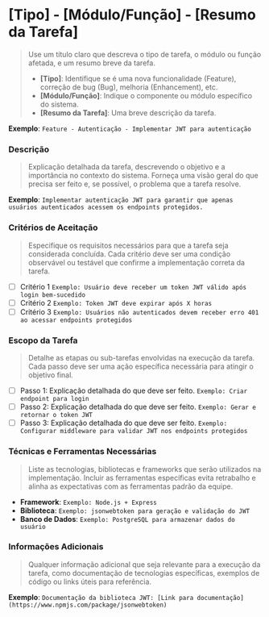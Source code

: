 # [Tipo] - [Módulo/Função] - [Resumo da Tarefa]

> Use um título claro que descreva o tipo de tarefa, o módulo ou função afetada, e um resumo breve da tarefa.
>
> - **[Tipo]**: Identifique se é uma nova funcionalidade (Feature), correção de bug (Bug), melhoria (Enhancement), etc.
> - **[Módulo/Função]**: Indique o componente ou módulo específico do sistema.
> - **[Resumo da Tarefa]**: Uma breve descrição da tarefa.

**Exemplo**: `Feature - Autenticação - Implementar JWT para autenticação`

### Descrição

> Explicação detalhada da tarefa, descrevendo o objetivo e a importância no contexto do sistema. Forneça uma visão geral do que precisa ser feito e, se possível, o problema que a tarefa resolve.

**Exemplo**: `Implementar autenticação JWT para garantir que apenas usuários autenticados acessem os endpoints protegidos.`

### Critérios de Aceitação

> Especifique os requisitos necessários para que a tarefa seja considerada concluída. Cada critério deve ser uma condição observável ou testável que confirme a implementação correta da tarefa.

- [ ] Critério 1 `Exemplo: Usuário deve receber um token JWT válido após login bem-sucedido`
- [ ] Critério 2 `Exemplo: Token JWT deve expirar após X horas`
- [ ] Critério 3 `Exemplo: Usuários não autenticados devem receber erro 401 ao acessar endpoints protegidos`

### Escopo da Tarefa

> Detalhe as etapas ou sub-tarefas envolvidas na execução da tarefa. Cada passo deve ser uma ação específica necessária para atingir o objetivo final.

- [ ] Passo 1: Explicação detalhada do que deve ser feito. `Exemplo: Criar endpoint para login`
- [ ] Passo 2: Explicação detalhada do que deve ser feito. `Exemplo: Gerar e retornar o token JWT`
- [ ] Passo 3: Explicação detalhada do que deve ser feito. `Exemplo: Configurar middleware para validar JWT nos endpoints protegidos`

### Técnicas e Ferramentas Necessárias

> Liste as tecnologias, bibliotecas e frameworks que serão utilizados na implementação. Incluir as ferramentas específicas evita retrabalho e alinha as expectativas com as ferramentas padrão da equipe.

- **Framework**: `Exemplo: Node.js + Express`
- **Biblioteca**: `Exemplo: jsonwebtoken para geração e validação do JWT`
- **Banco de Dados**: `Exemplo: PostgreSQL para armazenar dados do usuário`

### Informações Adicionais

> Qualquer informação adicional que seja relevante para a execução da tarefa, como documentação de tecnologias específicas, exemplos de código ou links úteis para referência.

**Exemplo**: `Documentação da biblioteca JWT: [Link para documentação](https://www.npmjs.com/package/jsonwebtoken)`
